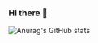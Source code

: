 ### Hi there 👋
![Anurag's GitHub stats](https://github-readme-stats.vercel.app/api?username=Virussandy&show_icons=true&theme=tokyonight)
